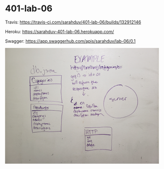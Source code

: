 # 401-lab-06

Travis: https://travis-ci.com/sarahduv/401-lab-06/builds/132912146

Heroku: https://sarahduv-401-lab-06.herokuapp.com/

Swagger: https://app.swaggerhub.com/apis/sarahduv/lab-06/0.1

![UML](https://raw.githubusercontent.com/sarahduv/401-lab-06/master/assets/uml.jpg)
